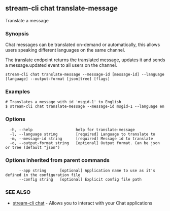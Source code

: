 ## stream-cli chat translate-message

Translate a message

### Synopsis

Chat messages can be translated on-demand or automatically, this
allows users speaking different languages on the same channel.

The translate endpoint returns the translated message, updates
it and sends a message.updated event to all users on the channel.


```
stream-cli chat translate-message --message-id [message-id] --language [language] --output-format [json|tree] [flags]
```

### Examples

```
# Translates a message with id 'msgid-1' to English
$ stream-cli chat translate-message --message-id msgid-1 --language en

```

### Options

```
  -h, --help                   help for translate-message
  -l, --language string        [required] Language to translate to
  -m, --message-id string      [required] Message id to translate
  -o, --output-format string   [optional] Output format. Can be json or tree (default "json")
```

### Options inherited from parent commands

```
      --app string      [optional] Application name to use as it's defined in the configuration file
      --config string   [optional] Explicit config file path
```

### SEE ALSO

* [stream-cli chat](stream-cli_chat.md)	 - Allows you to interact with your Chat applications

